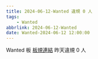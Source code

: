 ```yaml
---
title: 2024-06-12-Wanted 違規 0 人
tags:
    - Wanted
abbrlink: 2024-06-12-Wanted
date: Wanted-2024-06-12 12:00:00
---
```

Wanted 板 [板規連結](https://www.ptt.cc/bbs/Wanted/M.1608829773.A.D3B.html)
昨天違規 0 人
